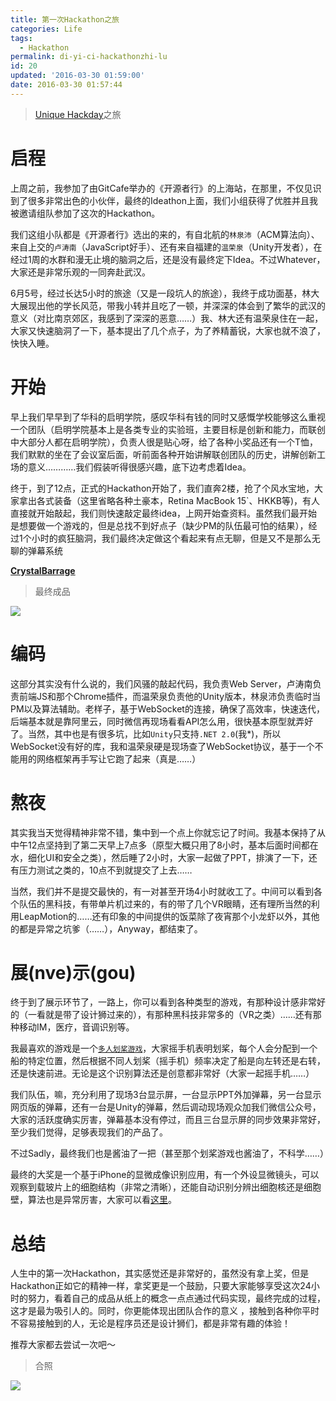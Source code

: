 ```yaml
---
title: 第一次Hackathon之旅
categories: Life
tags:
  - Hackathon
permalink: di-yi-ci-hackathonzhi-lu
id: 20
updated: '2016-03-30 01:59:00'
date: 2016-03-30 01:57:44
---
```


> [Unique Hackday][1]之旅

# 启程

上周之前，我参加了由GitCafe举办的《开源者行》的上海站，在那里，不仅见识到了很多非常出色的小伙伴，最终的Ideathon上面，我们小组获得了优胜并且我被邀请组队参加了这次的Hackathon。

我们这组小队都是《开源者行》选出的来的，有自北航的`林泉沛`（ACM算法向）、来自上交的`卢涛南`（JavaScript好手）、还有来自福建的`温荣泉`（Unity开发者），在经过1周的水群和漫无止境的脑洞之后，还是没有最终定下Idea。不过Whatever，大家还是非常乐观的一同奔赴武汉。

6月5号，经过长达5小时的旅途（又是一段坑人的旅途），我终于成功面基，林大大展现出他的学长风范，带我小转并且吃了一顿，并深深的体会到了繁华的武汉的意义（对比南京郊区，我感到了深深的恶意……）我、林大还有温荣泉住在一起，大家又快速脑洞了一下，基本提出了几个点子，为了养精蓄锐，大家也就不浪了，快快入睡。

# 开始

早上我们早早到了华科的启明学院，感叹华科有钱的同时又感慨学校能够这么重视一个团队（启明学院基本上是各类专业的实验班，主要目标是创新和能力，而联创中大部分人都在启明学院），负责人很是贴心呀，给了各种小奖品还有一个T恤，我们默默的坐在了会议室后面，听前面各种开始讲解联创团队的历史，讲解创新工场的意义…………我们假装听得很感兴趣，底下边考虑着Idea。

终于，到了12点，正式的Hackathon开始了，我们直奔2楼，抢了个风水宝地，大家拿出各式装备（这里省略各种土豪本，Retina MacBook 15`、HKKB等)，有人直接就开始敲起，我们则快速敲定最终idea，上网开始查资料。虽然我们最开始是想要做一个游戏的，但是总找不到好点子（缺少PM的队伍最可怕的结果），经过1个小时的疯狂脑洞，我们最终决定做这个看起来有点无聊，但是又不是那么无聊的弹幕系统

**[CrystalBarrage][2]**

> 最终成品

![](http://dreampiggy-image.test.upcdn.net/image/e/7a/2ede22b51443bf6ff2fb0629dbc16.png)

# 编码

这部分其实没有什么说的，我们风骚的敲起代码，我负责Web Server，卢涛南负责前端JS和那个Chrome插件，而温荣泉负责他的Unity版本，林泉沛负责临时当PM以及算法辅助。老样子，基于WebSocket的连接，确保了高效率，快速迭代，后端基本就是靠阿里云，同时微信再现场看看API怎么用，很快基本原型就弄好了。当然，其中也是有很多坑，比如`Unity`只支持`.NET 2.0`(我*)，所以WebSocket没有好的库，我和温荣泉硬是现场查了WebSocket协议，基于一个不能用的网络框架再手写让它跑了起来（真是……）

# 熬夜

其实我当天觉得精神非常不错，集中到一个点上你就忘记了时间。我基本保持了从中午12点坚持到了第二天早上7点多（原型大概只用了8小时，基本后面时间都在水，细化UI和安全之类），然后睡了2小时，大家一起做了PPT，排演了一下，还有压力测试之类的，10点不到就提交了上去……

当然，我们并不是提交最快的，有一对甚至开场4小时就收工了。中间可以看到各个队伍的黑科技，有带单片机过来的，有的带了几个VR眼睛，还有理所当然的利用LeapMotion的……还有印象的中间提供的饭菜除了夜宵那个小龙虾以外，其他的都是异常之坑爹（……），Anyway，都结束了。

# 展(nve)示(gou)

终于到了展示环节了，一路上，你可以看到各种类型的游戏，有那种设计感非常好的（一看就是带了设计狮过来的），有那种黑科技非常多的（VR之类）……还有那种移动IM，医疗，音调识别等。

我最喜欢的游戏是一个[`多人划桨游戏`][4]，大家摇手机表明划桨，每个人会分配到一个船的特定位置，然后根据不同人划桨（摇手机）频率决定了船是向左转还是右转，还是快速前进。无论是这个识别算法还是创意都非常好（大家一起摇手机……）

我们队伍，嘛，充分利用了现场3台显示屏，一台显示PPT外加弹幕，另一台显示网页版的弹幕，还有一台是Unity的弹幕，然后调动现场观众加我们微信公众号，大家的活跃度确实厉害，弹幕基本没有停过，而且三台显示屏的同步效果非常好，至少我们觉得，足够表现我们的产品了。

不过Sadly，最终我们也是酱油了一把（甚至那个划桨游戏也酱油了，不科学……）

最终的大奖是一个基于iPhone的显微成像识别应用，有一个外设显微镜头，可以观察到载玻片上的细胞结构（非常之清晰），还能自动识别分辨出细胞核还是细胞壁，算法也是异常厉害，大家可以看[这里][5]。

# 总结

人生中的第一次Hackathon，其实感觉还是非常好的，虽然没有拿上奖，但是Hackathon正如它的精神一样，拿奖更是一个鼓励，只要大家能够享受这次24小时的努力，看着自己的成品从纸上的概念一点点通过代码实现，最终完成的过程，这才是最为吸引人的。同时，你更能体现出团队合作的意义 ，接触到各种你平时不容易接触到的人，无论是程序员还是设计狮们，都是非常有趣的体验！

推荐大家都去尝试一次吧～

> 合照

![](http://dreampiggy-image.test.upcdn.net/image/6/9f/051d44e76dc8adad53771328a99d2.jpeg)

 [1]: http://hacks.hustunique.com
 [2]: https://github.com/lizhuoli1126/Crystal-Barrage
 [4]: https://github.com/snowson/Boat4Four
 [5]: http://weibo.com/uniquestudio#_rnd1434008868583